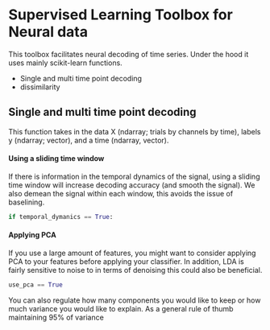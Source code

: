 # Supervised Learning Toolbox for Neural data


This toolbox facilitates neural decoding of time series. Under the hood it uses mainly scikit-learn functions.
* Single and multi time point decoding 
* dissimilarity 




## Single and multi time point decoding 
This function takes in the data X (ndarray; trials by channels by time), labels y (ndarray; vector), and a time (ndarray, vector).



#### Using a sliding time window
If there is information in the temporal dynamics of the signal, using a sliding time window will increase decoding accuracy (and smooth the signal). We also demean the signal within each window, this avoids the issue of baselining. 
```Python
if temporal_dymanics == True:
```
#### Applying PCA
If you use a large amount of features, you might want to consider applying PCA to your features before applying your classifier. In addition, LDA is fairly sensitive to noise to in terms of denoising this could also be beneficial. 

```Python
use_pca == True
```
You can also regulate how many components you would like to keep or how much variance you would like to explain. As a general rule of thumb maintaining 95% of variance 
